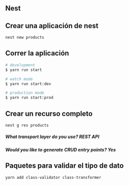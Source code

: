 
## Nest


## Crear una aplicación de nest

```bash
nest new products
```

## Correr  la aplicación

```bash
# development
$ yarn run start

# watch mode
$ yarn run start:dev

# production mode
$ yarn run start:prod
```

## Crear un recurso completo

```bash
nest g res products
```
##### What transport layer do you use? REST API
##### Would you like to generate CRUD entry points? Yes

## Paquetes para validar el tipo de dato

```bash
yarn add class-validator class-transformer
```
